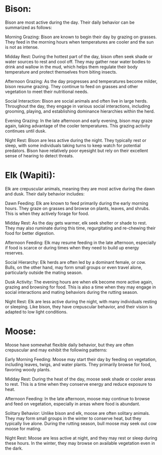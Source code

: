 # Bison: 

Bison are most active during the day. Their daily behavior can be summarized as follows: 

  

Morning Grazing: Bison are known to begin their day by grazing on grasses. They feed in the morning hours when temperatures are cooler and the sun is not as intense. 

  

Midday Rest: During the hottest part of the day, bison often seek shade or water sources to rest and cool off. They may gather near water bodies to drink and wallow in the mud, which helps them regulate their body temperature and protect themselves from biting insects. 

  

Afternoon Grazing: As the day progresses and temperatures become milder, bison resume grazing. They continue to feed on grasses and other vegetation to meet their nutritional needs. 

  

Social Interaction: Bison are social animals and often live in large herds. Throughout the day, they engage in various social interactions, including grooming, playing, and establishing dominance hierarchies within the herd. 

  

Evening Grazing: In the late afternoon and early evening, bison may graze again, taking advantage of the cooler temperatures. This grazing activity continues until dusk. 

  

Night Rest: Bison are less active during the night. They typically rest or sleep, with some individuals taking turns to keep watch for potential predators. Bison have relatively poor eyesight but rely on their excellent sense of hearing to detect threats. 

  

# Elk (Wapiti): 

Elk are crepuscular animals, meaning they are most active during the dawn and dusk. Their daily behavior includes: 

  

Dawn Feeding: Elk are known to feed primarily during the early morning hours. They graze on grasses and browse on plants, leaves, and shrubs. This is when they actively forage for food. 

  

Midday Rest: As the day gets warmer, elk seek shelter or shade to rest. They may also ruminate during this time, regurgitating and re-chewing their food for better digestion. 

  

Afternoon Feeding: Elk may resume feeding in the late afternoon, especially if food is scarce or during times when they need to build up energy reserves. 

  

Social Hierarchy: Elk herds are often led by a dominant female, or cow. Bulls, on the other hand, may form small groups or even travel alone, particularly outside the mating season. 

  

Dusk Activity: The evening hours are when elk become more active again, grazing and browsing for food. This is also a time when they may engage in social interactions and mating behaviors during the rutting season. 

  

Night Rest: Elk are less active during the night, with many individuals resting or sleeping. Like bison, they have crepuscular behavior, and their vision is adapted to low light conditions. 

  

# Moose: 

Moose have somewhat flexible daily behavior, but they are often crepuscular and may exhibit the following patterns: 

  

Early Morning Feeding: Moose may start their day by feeding on vegetation, including leaves, twigs, and water plants. They primarily browse for food, favoring woody plants. 

  

Midday Rest: During the heat of the day, moose seek shade or cooler areas to rest. This is a time when they conserve energy and reduce exposure to heat. 

  

Afternoon Feeding: In the late afternoon, moose may continue to browse and feed on vegetation, especially in areas where food is abundant. 

  

Solitary Behavior: Unlike bison and elk, moose are often solitary animals. They may form small groups in the winter to conserve heat, but they typically live alone. During the rutting season, bull moose may seek out cow moose for mating. 

  

Night Rest: Moose are less active at night, and they may rest or sleep during these hours. In the winter, they may browse on available vegetation even in the dark. 
